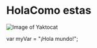 # HolaComo estas 


![Image of Yaktocat](https://octodex.github.com/images/yaktocat.png)



var myVar = "¡Hola mundo!";
